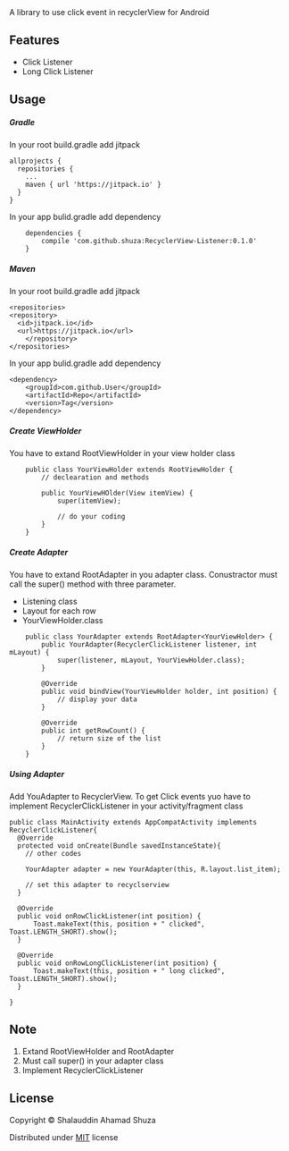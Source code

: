 <snippet>
  <content><![CDATA[
# ${Android RecyclerView Listener}

A library to use click event in recyclerView for Android

## Features
- Click Listener
- Long Click Listener

## Usage

##### Gradle
In your root build.gradle add jitpack

    allprojects {
      repositories {
        ...
        maven { url 'https://jitpack.io' }
      }
    }

In your app bulid.gradle add dependency
```
	dependencies {
		compile 'com.github.shuza:RecyclerView-Listener:0.1.0'
	}
```

##### Maven
In your root build.gradle add jitpack

	<repositories>
    <repository>
      <id>jitpack.io</id>
      <url>https://jitpack.io</url>
		</repository>
	</repositories>

In your app bulid.gradle add dependency

	<dependency>
	    <groupId>com.github.User</groupId>
	    <artifactId>Repo</artifactId>
	    <version>Tag</version>
	</dependency>


##### Create ViewHolder
You have to extand RootViewHolder in your view holder class

```
    public class YourViewHolder extends RootViewHolder {
        // declearation and methods
        
        public YourViewHOlder(View itemView) {
            super(itemView);
            
            // do your coding
        }
    }
```

##### Create Adapter
You have to extand RootAdapter<YourViewHolder> in you adapter class. Conustractor must call the super() method with three parameter.
- Listening class
- Layout for each row
- YourViewHolder.class

```
    public class YourAdapter extends RootAdapter<YourViewHolder> {
        public YourAdapter(RecyclerClickListener listener, int mLayout) {
            super(listener, mLayout, YourViewHolder.class);
        }
    
        @Override
        public void bindView(YourViewHolder holder, int position) {
            // display your data
        }
    
        @Override
        public int getRowCount() {
            // return size of the list
        }
    }
```

##### Using Adapter
Add YouAdapter to RecyclerView. To get Click events yuo have to implement RecyclerClickListener in your activity/fragment class

```
public class MainActivity extends AppCompatActivity implements RecyclerClickListener{
  @Override
  protected void onCreate(Bundle savedInstanceState){
    // other codes
    
    YourAdapter adapter = new YourAdapter(this, R.layout.list_item);
    
    // set this adapter to recyclserview
  }
  
  @Override
  public void onRowClickListener(int position) {
      Toast.makeText(this, position + " clicked", Toast.LENGTH_SHORT).show();
  }

  @Override
  public void onRowLongClickListener(int position) {
      Toast.makeText(this, position + " long clicked", Toast.LENGTH_SHORT).show();
  }
  
}
```


## Note

1. Extand RootViewHolder and RootAdapter
2. Must call super() in your adapter class
3. Implement RecyclerClickListener

## License
Copyright © Shalauddin Ahamad Shuza

Distributed under [MIT](https://github.com/shuza/RecyclerView-Listener/blob/master/LICENSE) license

</content>
</snippet>
